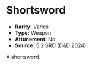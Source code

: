 # Shortsword

- **Rarity:** Varies
- **Type:** Weapon
- **Attunement:** No
- **Source:** 5.2 SRD (D&D 2024)

A shortsword.
